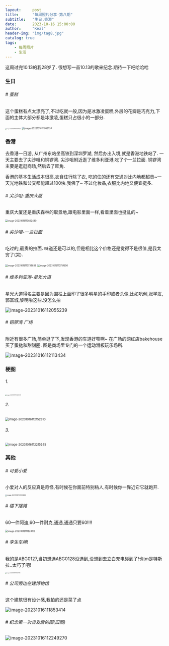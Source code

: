 ```yaml
---
layout:     post
title:      "每周照片分享-第八期"
subtitle:   "生日,香港"
date:       2023-10-16 15:00:00
author:     "Keal"
header-img: "img/tag8.jpg"
catalog: true
tags:
    - 每周照片
    - 生活
---
```


这周过完10.13的我28岁了. 很想写一首10.13的歌来纪念.期待一下吧哈哈哈

### 生日

###### # 蛋糕

这个蛋糕有点太漂亮了,不过吃就一般,因为是冰激凌蛋糕,外层的花瓣是巧克力,下面的主体大部分都是冰激凌,蛋糕只占很小的一部分.

<img src="https://raw.githubusercontent.com/kneed/typora_img_respository/main/typora/202310161120420.png" alt="image-20231016111936633" style="zoom:25%;" />



<img src="https://raw.githubusercontent.com/kneed/typora_img_respository/main/typora/202310161120792.png" alt="image-20231016111952124" style="zoom:50%;" />

### 香港

去香港一日游, 从广州东站坐高铁到深圳罗湖, 然后办出入境,就是香港地铁站了. 一天主要去了尖沙咀和铜锣湾. 尖沙咀附近逛了维多利亚港,吃了个一兰拉面. 铜锣湾主要是逛逛商场,然后去了旺角. 

香港的基本生活成本很高,衣食住行除了衣, 吃的住的还有交通对比内地都超贵~一天光地铁和公交都能超过100块.我佛了~ 不过化妆品,衣服比内地又便宜挺多.

###### # 尖沙咀-重庆大厦

重庆大厦还是重庆森林的取景地,跟电影里面一样,看着里面也挺乱的~

<img src="https://raw.githubusercontent.com/kneed/typora_img_respository/main/typora/202310161108382.png" alt="image-20231016110822480" style="zoom:50%;" />

###### # 尖沙咀-一兰拉面

吃过的,最贵的拉面. 味道还是可以的,但是相比这个价格还是觉得不是很值,是我太穷了(哭).

<img src="https://raw.githubusercontent.com/kneed/typora_img_respository/main/typora/202310161108301.png" alt="image-20231016110739638" style="zoom:50%;" />

<img src="https://raw.githubusercontent.com/kneed/typora_img_respository/main/typora/202310161108293.png" alt="image-20231016110751600" style="zoom: 50%;" />

###### # 维多利亚港-星光大道

星光大道得名主要是因为围栏上面印了很多明星的手印或者头像,比如巩俐,张学友,郭富城,黎明啦这些.没怎么拍

![image-20231016112055239](https://raw.githubusercontent.com/kneed/typora_img_respository/main/typora/202310161121452.png)

###### # 铜锣湾 广场

附近有很多广场,简单逛了下,发现香港的车道好窄啊~ 在广场的网红店bakehouse买了蛋挞和甜甜圈. 图是商场里专门的一个运动滑板玩乐场所.

![image-20231016112113434](https://raw.githubusercontent.com/kneed/typora_img_respository/main/typora/202310161123650.png)

### 梗图

###### 1.

<img src="https://raw.githubusercontent.com/kneed/typora_img_respository/main/typora/202310161123280.png" alt="image-20231016112146008" style="zoom:25%;" />

###### 2.

<img src="https://raw.githubusercontent.com/kneed/typora_img_respository/main/typora/202310161123331.png" alt="image-20231016112152810" style="zoom: 67%;" />

###### 3.

<img src="https://raw.githubusercontent.com/kneed/typora_img_respository/main/typora/202310161123971.png" alt="image-20231016112215545" style="zoom:67%;" />


### 其他

###### # 可爱小爱

小爱对人的反应真是奇怪,有时候在你面前特别粘人,有时候你一靠近它它就跑开.

<img src="https://raw.githubusercontent.com/kneed/typora_img_respository/main/typora/202310161123623.png" alt="image-20231016112030894" style="zoom:33%;" />

###### # 楼下摆摊

60一件阿迪,60一件耐克,通通,通通只要60!!!!

<img src="https://raw.githubusercontent.com/kneed/typora_img_respository/main/typora/202310161118165.png" alt="image-20231016111824112" style="zoom:50%;" />

###### # 孪生车牌!

我的是ABG0127,当初想选ABG0128没选到,没想到去立白充电碰到了!也tm是特斯拉..太巧了吧!

<img src="https://raw.githubusercontent.com/kneed/typora_img_respository/main/typora/202310161123920.png" alt="image-20231016111841798" style="zoom:25%;" />

###### # 公司旁边在建博物馆

这个建筑很有设计感,我拍的还是菜了点

![image-20231016111853414](https://raw.githubusercontent.com/kneed/typora_img_respository/main/typora/202310161122548.png)

###### # 纪念第一次烫发后的图(旧图)

![image-20231016112249270](https://raw.githubusercontent.com/kneed/typora_img_respository/main/typora/202310161122137.png)